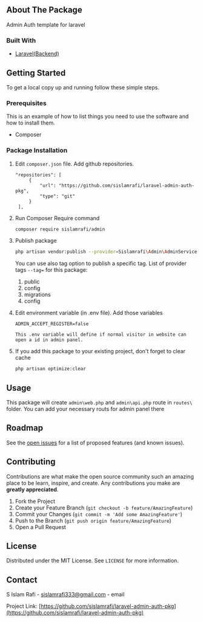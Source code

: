 <!-- ABOUT THE PROJECT -->

## About The Package

Admin Auth template for laravel

### Built With

- [Laravel(Backend)](https://laravel.com/)

<!-- GETTING STARTED -->

## Getting Started

To get a local copy up and running follow these simple steps.

### Prerequisites

This is an example of how to list things you need to use the software and how to install them.

- Composer

### Package Installation

1.  Edit `composer.json` file. Add github repositories.

    ```
    "repositories": [
         {
             "url": "https://github.com/sislamrafi/laravel-admin-auth-pkg",
             "type": "git"
         }
     ],
    ```

2.  Run Composer Require command
    ```sh
    composer require sislamrafi/admin
    ```
3.  Publish package
    ```sh
    php artisan vendor:publish --provider=Sislamrafi\Admin\AdminServiceProvider
    ```
    You can use also tag option to publish a specific tag. List of provider tags ``--tag=`` for this package:
    1. public
    2. config
    3. migrations
    4. config

5.  Edit environment variable (in .env file). Add those variables
    ```
    ADMIN_ACCEPT_REGISTER=false
    ```
        This .env variable will define if normal visitor in website can open a id in admin panel.
6.  If you add this package to your existing project, don't forget to clear cache
    ```sh
    php artisan optimize:clear
    ```

<!-- USAGE EXAMPLES -->

## Usage

This package will create `admin\web.php` and `admin\api.php` route in `routes\` folder. You can add your necessary routs for admin panel there
<!-- ROADMAP -->

## Roadmap

See the [open issues](https://github.com/sislamrafi/laravel-admin-auth-pkg/issues) for a list of proposed features (and known issues).

<!-- CONTRIBUTING -->

## Contributing

Contributions are what make the open source community such an amazing place to be learn, inspire, and create. Any contributions you make are **greatly appreciated**.

1. Fork the Project
2. Create your Feature Branch (`git checkout -b feature/AmazingFeature`)
3. Commit your Changes (`git commit -m 'Add some AmazingFeature'`)
4. Push to the Branch (`git push origin feature/AmazingFeature`)
5. Open a Pull Request

<!-- LICENSE -->

## License

Distributed under the MIT License. See `LICENSE` for more information.

<!-- CONTACT -->

## Contact

S Islam Rafi - [sislamrafi333@gmail.com](https://www.facebook.com/sislam.rafi/) - email

Project Link: [https://github.com/sislamrafi/laravel-admin-auth-pkg](https://github.com/sislamrafi/laravel-admin-auth-pkg)

<!-- ACKNOWLEDGEMENTS -->

